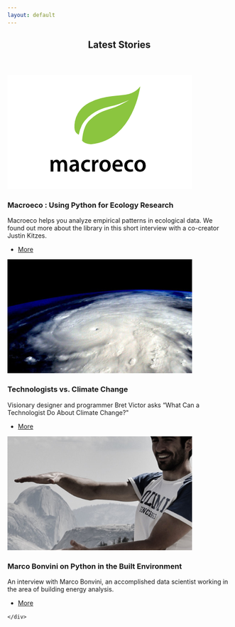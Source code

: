 ```yaml
---
layout: default
---
```


<!-- Section -->
<section>
	<header class="major">
		<h2>Latest Stories</h2>
	</header>
	<div class="posts">
		<article>
			<a href="stories/python_ecology_research.html" class="image"><img src="assets/images/macroeco-logo.png" alt="" /></a>
			<h3>Macroeco : Using Python for Ecology Research</h3>
			<p>Macroeco helps you analyze empirical patterns in ecological data. We found out more about the library in this short interview with a co-creator Justin Kitzes. </p>
			<ul class="actions">
				<li><a href="stories/python_ecology_research.html" class="button">More</a></li>
			</ul>
		</article>
		<article>
			<a href="stories/bret_victor_climate_change.html" class="image"><img src="assets/images/hurricane-fp.jpg" alt="Photo of Hurricane Patricia by astronaut Scott Kelly. (Creative Commons Attribution 2.0 Generic.)" /></a>
			<h3>Technologists vs. Climate Change</h3>
			<p>Visionary designer and programmer Bret Victor asks “What Can a Technologist Do About Climate Change?"</p>
			<ul class="actions">
				<li><a href="stories/bret_victor_climate_change.html" class="button">More</a></li>
			</ul>
		</article>
		<article>
			<a href="#" class="image"><img src="assets/images/marco-fp.jpg" alt="" /></a>
			<h3>Marco Bonvini on Python in the Built Environment</h3>
			<p>An interview with Marco Bonvini, an accomplished data scientist working in the area of building energy analysis.</p>
			<ul class="actions">
				<li><a href="stories/marco.html" class="button">More</a></li>
			</ul>
		</article>
		
	</div>
</section>
